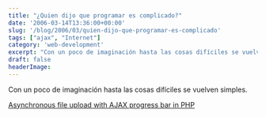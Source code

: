 ```yaml
---
title: "¿Quien dijo que programar es complicado?"
date: '2006-03-14T13:36:00+00:00'
slug: '/blog/2006/03/quien-dijo-que-programar-es-complicado'
tags: ["ajax", "Internet"]
category: 'web-development'
excerpt: "Con un poco de imaginación hasta las cosas difíciles se vuelven simples.[Asynchronous file upload with AJAX progress bar in PHP]("
draft: false
headerImage:
---
```

Con un poco de imaginación hasta las cosas difíciles se vuelven simples.

[Asynchronous file upload with AJAX progress bar in PHP](http://ajaxian.com/archives/asynchronous-file-upload-with-ajax-progress-bar-in-php)
